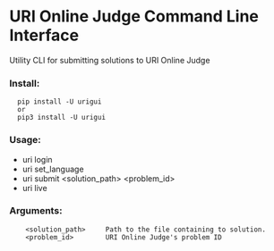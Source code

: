 # URI Online Judge Command Line Interface
Utility CLI for submitting solutions to URI Online Judge

### Install:
```
  pip install -U urigui
  or
  pip3 install -U urigui
```

### Usage:
  - uri login
  - uri set_language
  - uri submit <solution_path> <problem_id>
  - uri live

### Arguments:
```
    <solution_path>     Path to the file containing to solution.
    <problem_id>        URI Online Judge's problem ID
```
